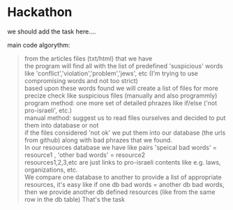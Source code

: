# Hackathon


we should add the task here....  


main code algorythm:
> from the articles files (txt/html) that we have  
> the program will find all with the list of predefined 'suspicious' words like 'conflict','violation','problem','jews', etc (I'm trying to use compromising words and not too strict)  
> based upon these words found we will create a list of files for more precize check like suspicious files (manually and also programmly)  
>   program method: one more set of detailed phrazes like if/else ('not pro-israeli', etc.)  
>   manual method: suggest us to read files ourselves and decided to put them into database or not  
> if the files considered 'not ok' we put them into our database (the urls from github) along with bad phrazes that we found.  
> In our resources database we have like pairs 'speical bad words' = resource1 , 'other bad words' = resource2  
> resources1,2,3,etc are just links to pro-israeli contents like e.g. laws, organizations, etc.  
> We compare one database to another to provide a list of appropriate resources, it's easy like if one db bad words = another db bad words,  
> then we provide another db defined resources (like from the same row in the db table)
> That's the task
